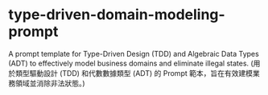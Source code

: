 # type-driven-domain-modeling-prompt
A prompt template for Type-Driven Design (TDD) and Algebraic Data Types (ADT) to effectively model business domains and eliminate illegal states. (用於類型驅動設計 (TDD) 和代數數據類型 (ADT) 的 Prompt 範本，旨在有效建模業務領域並消除非法狀態。)
